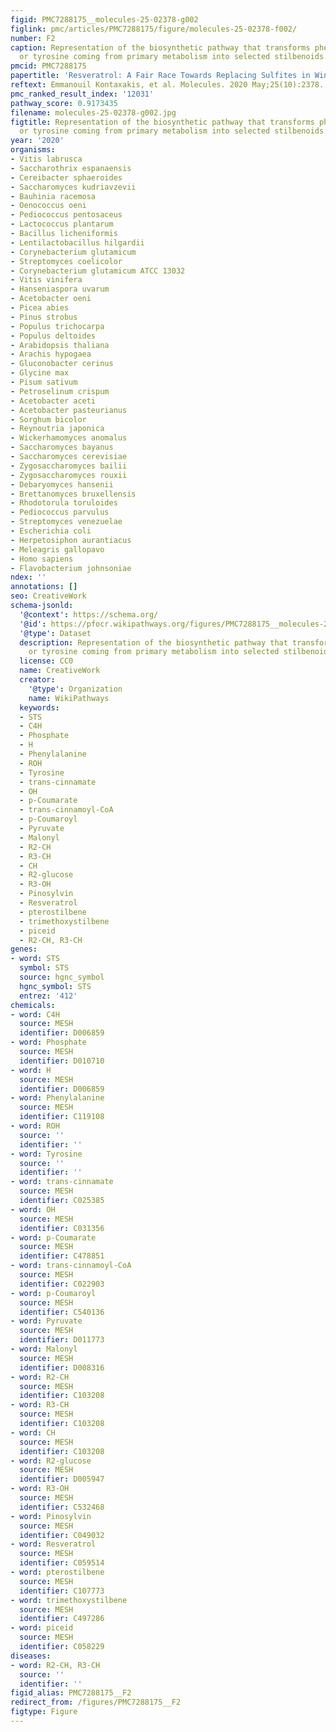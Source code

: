 ```yaml
---
figid: PMC7288175__molecules-25-02378-g002
figlink: pmc/articles/PMC7288175/figure/molecules-25-02378-f002/
number: F2
caption: Representation of the biosynthetic pathway that transforms phenylalanine
  or tyrosine coming from primary metabolism into selected stilbenoids.
pmcid: PMC7288175
papertitle: 'Resveratrol: A Fair Race Towards Replacing Sulfites in Wines.'
reftext: Emmanouil Kontaxakis, et al. Molecules. 2020 May;25(10):2378.
pmc_ranked_result_index: '12031'
pathway_score: 0.9173435
filename: molecules-25-02378-g002.jpg
figtitle: Representation of the biosynthetic pathway that transforms phenylalanine
  or tyrosine coming from primary metabolism into selected stilbenoids
year: '2020'
organisms:
- Vitis labrusca
- Saccharothrix espanaensis
- Cereibacter sphaeroides
- Saccharomyces kudriavzevii
- Bauhinia racemosa
- Oenococcus oeni
- Pediococcus pentosaceus
- Lactococcus plantarum
- Bacillus licheniformis
- Lentilactobacillus hilgardii
- Corynebacterium glutamicum
- Streptomyces coelicolor
- Corynebacterium glutamicum ATCC 13032
- Vitis vinifera
- Hanseniaspora uvarum
- Acetobacter oeni
- Picea abies
- Pinus strobus
- Populus trichocarpa
- Populus deltoides
- Arabidopsis thaliana
- Arachis hypogaea
- Gluconobacter cerinus
- Glycine max
- Pisum sativum
- Petroselinum crispum
- Acetobacter aceti
- Acetobacter pasteurianus
- Sorghum bicolor
- Reynoutria japonica
- Wickerhamomyces anomalus
- Saccharomyces bayanus
- Saccharomyces cerevisiae
- Zygosaccharomyces bailii
- Zygosaccharomyces rouxii
- Debaryomyces hansenii
- Brettanomyces bruxellensis
- Rhodotorula toruloides
- Pediococcus parvulus
- Streptomyces venezuelae
- Escherichia coli
- Herpetosiphon aurantiacus
- Meleagris gallopavo
- Homo sapiens
- Flavobacterium johnsoniae
ndex: ''
annotations: []
seo: CreativeWork
schema-jsonld:
  '@context': https://schema.org/
  '@id': https://pfocr.wikipathways.org/figures/PMC7288175__molecules-25-02378-g002.html
  '@type': Dataset
  description: Representation of the biosynthetic pathway that transforms phenylalanine
    or tyrosine coming from primary metabolism into selected stilbenoids.
  license: CC0
  name: CreativeWork
  creator:
    '@type': Organization
    name: WikiPathways
  keywords:
  - STS
  - C4H
  - Phosphate
  - H
  - Phenylalanine
  - ROH
  - Tyrosine
  - trans-cinnamate
  - OH
  - p-Coumarate
  - trans-cinnamoyl-CoA
  - p-Coumaroyl
  - Pyruvate
  - Malonyl
  - R2-CH
  - R3-CH
  - CH
  - R2-glucose
  - R3-OH
  - Pinosylvin
  - Resveratrol
  - pterostilbene
  - trimethoxystilbene
  - piceid
  - R2-CH, R3-CH
genes:
- word: STS
  symbol: STS
  source: hgnc_symbol
  hgnc_symbol: STS
  entrez: '412'
chemicals:
- word: C4H
  source: MESH
  identifier: D006859
- word: Phosphate
  source: MESH
  identifier: D010710
- word: H
  source: MESH
  identifier: D006859
- word: Phenylalanine
  source: MESH
  identifier: C119108
- word: ROH
  source: ''
  identifier: ''
- word: Tyrosine
  source: ''
  identifier: ''
- word: trans-cinnamate
  source: MESH
  identifier: C025385
- word: OH
  source: MESH
  identifier: C031356
- word: p-Coumarate
  source: MESH
  identifier: C478851
- word: trans-cinnamoyl-CoA
  source: MESH
  identifier: C022903
- word: p-Coumaroyl
  source: MESH
  identifier: C540136
- word: Pyruvate
  source: MESH
  identifier: D011773
- word: Malonyl
  source: MESH
  identifier: D008316
- word: R2-CH
  source: MESH
  identifier: C103208
- word: R3-CH
  source: MESH
  identifier: C103208
- word: CH
  source: MESH
  identifier: C103208
- word: R2-glucose
  source: MESH
  identifier: D005947
- word: R3-OH
  source: MESH
  identifier: C532468
- word: Pinosylvin
  source: MESH
  identifier: C049032
- word: Resveratrol
  source: MESH
  identifier: C059514
- word: pterostilbene
  source: MESH
  identifier: C107773
- word: trimethoxystilbene
  source: MESH
  identifier: C497286
- word: piceid
  source: MESH
  identifier: C058229
diseases:
- word: R2-CH, R3-CH
  source: ''
  identifier: ''
figid_alias: PMC7288175__F2
redirect_from: /figures/PMC7288175__F2
figtype: Figure
---
```

